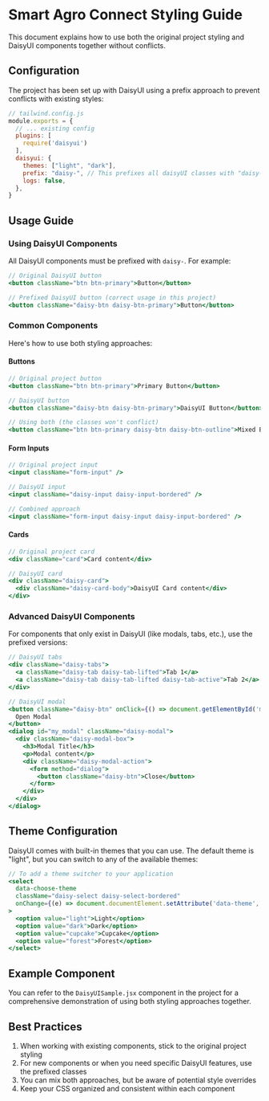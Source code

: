 # Smart Agro Connect Styling Guide

This document explains how to use both the original project styling and DaisyUI components together without conflicts.

## Configuration

The project has been set up with DaisyUI using a prefix approach to prevent conflicts with existing styles:

```js
// tailwind.config.js
module.exports = {
  // ... existing config
  plugins: [
    require('daisyui')
  ],
  daisyui: {
    themes: ["light", "dark"],
    prefix: "daisy-", // This prefixes all daisyUI classes with "daisy-"
    logs: false,
  },
}
```

## Usage Guide

### Using DaisyUI Components

All DaisyUI components must be prefixed with `daisy-`. For example:

```jsx
// Original DaisyUI button
<button className="btn btn-primary">Button</button>

// Prefixed DaisyUI button (correct usage in this project)
<button className="daisy-btn daisy-btn-primary">Button</button>
```

### Common Components

Here's how to use both styling approaches:

#### Buttons

```jsx
// Original project button
<button className="btn btn-primary">Primary Button</button>

// DaisyUI button
<button className="daisy-btn daisy-btn-primary">DaisyUI Button</button>

// Using both (the classes won't conflict)
<button className="btn btn-primary daisy-btn daisy-btn-outline">Mixed Button</button>
```

#### Form Inputs

```jsx
// Original project input
<input className="form-input" />

// DaisyUI input
<input className="daisy-input daisy-input-bordered" />

// Combined approach
<input className="form-input daisy-input daisy-input-bordered" />
```

#### Cards

```jsx
// Original project card
<div className="card">Card content</div>

// DaisyUI card
<div className="daisy-card">
  <div className="daisy-card-body">DaisyUI Card content</div>
</div>
```

### Advanced DaisyUI Components

For components that only exist in DaisyUI (like modals, tabs, etc.), use the prefixed versions:

```jsx
// DaisyUI tabs
<div className="daisy-tabs">
  <a className="daisy-tab daisy-tab-lifted">Tab 1</a> 
  <a className="daisy-tab daisy-tab-lifted daisy-tab-active">Tab 2</a> 
</div>

// DaisyUI modal
<button className="daisy-btn" onClick={() => document.getElementById('my_modal').showModal()}>
  Open Modal
</button>
<dialog id="my_modal" className="daisy-modal">
  <div className="daisy-modal-box">
    <h3>Modal Title</h3>
    <p>Modal content</p>
    <div className="daisy-modal-action">
      <form method="dialog">
        <button className="daisy-btn">Close</button>
      </form>
    </div>
  </div>
</dialog>
```

## Theme Configuration

DaisyUI comes with built-in themes that you can use. The default theme is "light", but you can switch to any of the available themes:

```jsx
// To add a theme switcher to your application
<select 
  data-choose-theme 
  className="daisy-select daisy-select-bordered"
  onChange={(e) => document.documentElement.setAttribute('data-theme', e.target.value)}
>
  <option value="light">Light</option>
  <option value="dark">Dark</option>
  <option value="cupcake">Cupcake</option>
  <option value="forest">Forest</option>
</select>
```

## Example Component

You can refer to the `DaisyUISample.jsx` component in the project for a comprehensive demonstration of using both styling approaches together.

## Best Practices

1. When working with existing components, stick to the original project styling
2. For new components or when you need specific DaisyUI features, use the prefixed classes
3. You can mix both approaches, but be aware of potential style overrides
4. Keep your CSS organized and consistent within each component 